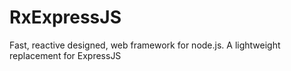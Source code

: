 RxExpressJS
===========

Fast, reactive designed, web framework for node.js. A lightweight replacement for ExpressJS
